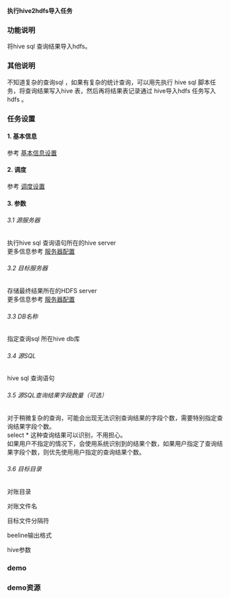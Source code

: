 **执行hive2hdfs导入任务**

### 功能说明
将hive sql 查询结果导入hdfs。

### 其他说明
不知道复杂的查询sql ，如果有复杂的统计查询，可以用先执行 hive sql 脚本任务，将查询结果写入hive 表，然后再将结果表记录通过 hive导入hdfs 任务写入hdfs 。 

### 任务设置
#### 1. 基本信息  
参考 [基本信息设置](/workflow/workflow/runnerBasicInfo.md)  
#### 2. 调度  
参考 [调度设置](/workflow/workflow/runnerCycle.md)  

#### 3. 参数
###### 3.1 源服务器
执行hive sql 查询语句所在的hive server  
更多信息参考 [服务器配置](/workflow/services/readme.md)
###### 3.2 目标服务器
存储最终结果所在的HDFS server   
更多信息参考 [服务器配置](/workflow/services/readme.md)
###### 3.3 DB名称
指定查询sql 所在hive db库  

###### 3.4 源SQL
hive sql 查询语句

###### 3.5 源SQL查询结果字段数量（可选）
对于稍微复杂的查询，可能会出现无法识别查询结果的字段个数，需要特别指定查询结果字段个数。  
select * 这种查询结果可以识别，不用担心。  
如果用户不指定的情况下，会使用系统识别到的结果个数，如果用户指定了查询结果字段个数，则优先使用用户指定的查询结果个数。

###### 3.6 目标目录

对账目录

对账文件名

目标文件分隔符

beeline输出格式

hive参数



### demo


### demo资源

